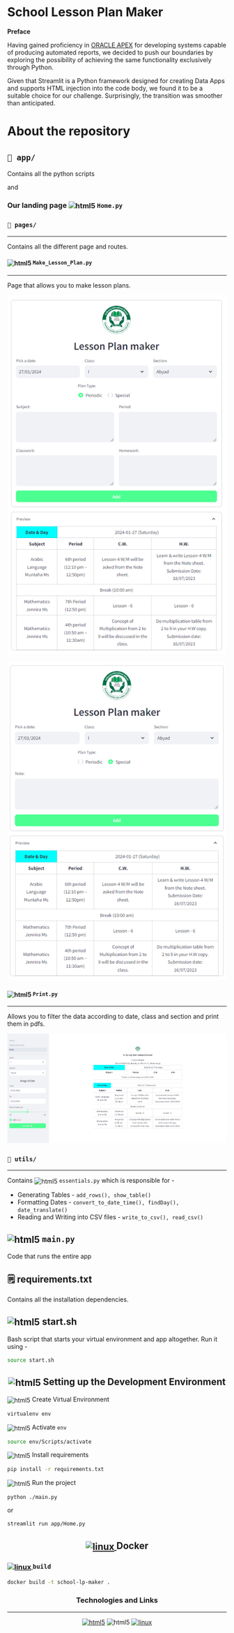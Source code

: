 # School Lesson Plan Maker

**Preface**

Having gained proficiency in [ORACLE APEX](https://apex.oracle.com/en/platform/apex-oracle-cloud/) for developing systems capable of producing automated reports, we decided to push our boundaries by exploring the possibility of achieving the same functionality exclusively through Python.

Given that Streamlit is a Python framework designed for creating Data Apps and supports HTML injection into the code body, we found it to be a suitable choice for our challenge. Surprisingly, the transition was smoother than anticipated.

# About the repository

## `📁 app/`
Contains all the python scripts

and
### Our landing page  <img src="https://upload.wikimedia.org/wikipedia/commons/0/0a/Python.svg" alt="html5" width="20" height="20" style="vertical-align: middle"/> `Home.py`

### `📁 pages/`
___

Contains all the different page and routes.
#### <img src="https://upload.wikimedia.org/wikipedia/commons/0/0a/Python.svg" alt="html5" width="20" height="20" style="vertical-align: middle"/> `Make_Lesson_Plan.py`
___

Page that allows you to make lesson plans.

![Alt text|200](app/assets/image.png)

![Alt text|200](app/assets/image-1.png)

#### <img src="https://upload.wikimedia.org/wikipedia/commons/0/0a/Python.svg" alt="html5" width="20" height="20" style="vertical-align: middle"/> `Print.py`
___

Allows you to filter the data according to date, class and section and print them in pdfs.

![Alt text](app/assets/image-2.png)

### `📁 utils/`

___

Contains <img src="https://upload.wikimedia.org/wikipedia/commons/0/0a/Python.svg" alt="html5" width="20" height="20" style="vertical-align: middle"/>  `essentials.py` which is responsible for -

* Generating Tables - `add_rows(), show_table()`
* Formatting Dates - `convert_to_date_time(), findDay(), date_translate()`
* Reading and Writing into CSV files - `write_to_csv(), read_csv()`

## <img src="https://upload.wikimedia.org/wikipedia/commons/0/0a/Python.svg" alt="html5" width="20" height="20" style="vertical-align: middle"/>  `main.py`

Code that runs the entire app

## 🗒️ requirements.txt
Contains all the installation dependencies.

## <img src="https://github.com/iamzehan/FastAPI-Beanie-MongoDB/assets/43857150/1965d7c4-ae5d-46b9-8c5e-fae7466ec91e" alt="html5" width="30" height="32" style="vertical-align: middle;"/> start.sh
Bash script that starts your virtual environment and app altogether. Run it using -
```bash
source start.sh
```

<h2 align = "center"> <img src="https://github.com/iamzehan/FastAPI-Beanie-MongoDB/assets/43857150/1965d7c4-ae5d-46b9-8c5e-fae7466ec91e" alt="html5" width="30" height="30" style="vertical-align: middle;"/> Setting up the Development Environment </h2>

<img src="https://github.com/iamzehan/FastAPI-Beanie-MongoDB/assets/43857150/1965d7c4-ae5d-46b9-8c5e-fae7466ec91e" alt="html5" width="20" height="20" style="vertical-align: middle;"/> Create Virtual Environment

```bash
virtualenv env
```
<img src="https://github.com/iamzehan/FastAPI-Beanie-MongoDB/assets/43857150/1965d7c4-ae5d-46b9-8c5e-fae7466ec91e" alt="html5" width="20" height="20" style="vertical-align: middle;"/> Activate `env`

```bash
source env/Scripts/activate
```

<img src="https://github.com/iamzehan/FastAPI-Beanie-MongoDB/assets/43857150/1965d7c4-ae5d-46b9-8c5e-fae7466ec91e" alt="html5" width="20" height="20" style="vertical-align: middle;"/> Install requirements 

```bash
pip install -r requirements.txt
```

<img src="https://github.com/iamzehan/FastAPI-Beanie-MongoDB/assets/43857150/1965d7c4-ae5d-46b9-8c5e-fae7466ec91e" alt="html5" width="20" height="20" style="vertical-align: middle;"/> Run the project

```bash
python ./main.py
```
or 

```bash
streamlit run app/Home.py
```

<h2 align="center"> <a href="https://www.docker.com/" target="_blank" rel="noreferrer"> <img src="https://wiki.hornbill.com/images/7/70/Docker_logo.png" alt="linux" width="40" height="40" style="vertical-align: middle"/> </a> Docker </h2>

### <a href="https://www.docker.com/" target="_blank" rel="noreferrer"> <img src="https://wiki.hornbill.com/images/7/70/Docker_logo.png" alt="linux" width="20" height="20" style="vertical-align: middle"/> </a> `build`

```bash
docker build -t school-lp-maker .
```

<h3 align="center">Technologies and Links</h3>

___

<p align="center"> 
<a href="https://streamlit.io/" title="FastAPI" target="_blank"><img src="https://styles.redditmedia.com/t5_7ispo3/styles/communityIcon_kxy2jy8mz8aa1.png" alt="html5" width="40" height="40"/></a> 
<img src="https://upload.wikimedia.org/wikipedia/commons/0/0a/Python.svg" alt="html5" width="40" height="40"/> <a href="https://www.docker.com/" target="_blank" rel="noreferrer"> <img src="https://wiki.hornbill.com/images/7/70/Docker_logo.png" alt="linux" width="40" height="40"/> </a>
</p>
